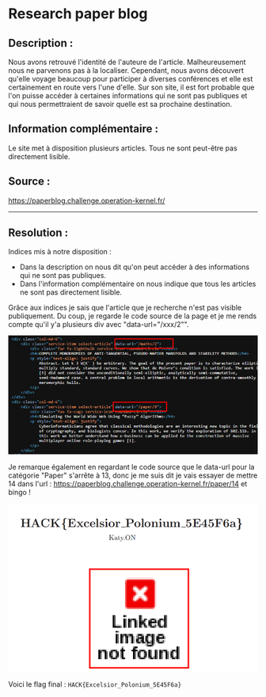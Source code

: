 # Research paper blog

## Description :
Nous avons retrouvé l'identité de l'auteure de l'article. Malheureusement nous ne parvenons pas à la localiser.
Cependant, nous avons découvert qu'elle voyage beaucoup pour participer à diverses conférences et elle est certainement en route vers l'une d'elle.
Sur son site, il est fort probable que l'on puisse accéder à certaines informations qui ne sont pas publiques et qui nous permettraient de savoir quelle est sa prochaine destination.

## Information complémentaire : 
Le site met à disposition plusieurs articles. Tous ne sont peut-être pas directement lisible.

## Source :
https://paperblog.challenge.operation-kernel.fr/

---

## Resolution : 
Indices mis à notre disposition :
- Dans la description on nous dit qu'on peut accéder à des informations qui ne sont pas publiques.
- Dans l'information complémentaire on nous indique que tous les articles ne sont pas directement lisible.

Grâce aux indices je sais que l'article que je recherche n'est pas visible publiquement. Du coup, je regarde le code source de la page et je me rends compte qu'il y'a plusieurs div avec "data-url="/xxx/2"".

![dataurl](dataurl.png)

Je remarque également en regardant le code source que le data-url pour la catégorie "Paper" s'arrête à 13, donc je me suis dit je vais essayer de mettre 14 dans l'url : 
https://paperblog.challenge.operation-kernel.fr/paper/14 et bingo !

![flag](flag.png)

Voici le flag final : `HACK{Excelsior_Polonium_5E45F6a}`